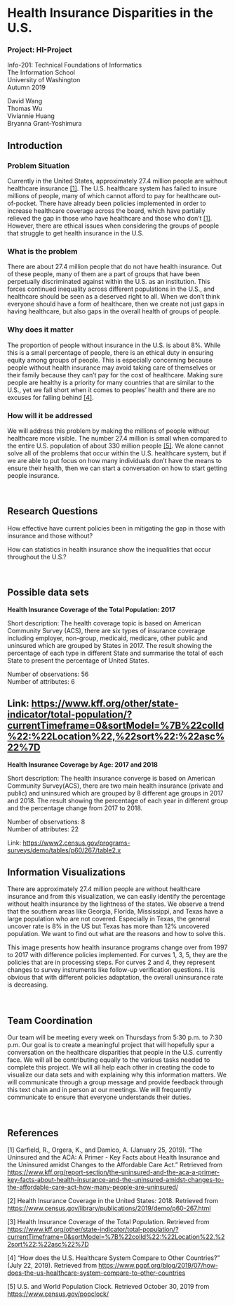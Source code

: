 # Health Insurance Disparities in the U.S.

### Project: HI-Project
Info-201: Technical Foundations of Informatics  
The Information School  
University of Washington  
Autumn 2019

David Wang  
Thomas Wu  
Viviannie Huang  
Bryanna Grant-Yoshimura  

## **Introduction**

### Problem Situation
Currently in the United States, approximately 27.4 million people are without healthcare insurance [[1]](#References). The U.S. healthcare system has failed to insure millions of people, many of which cannot afford to pay for healthcare out-of-pocket. There have already been policies implemented in order to increase healthcare coverage across the board, which have partially relieved the gap in those who have healthcare and those who don’t [[1]](#References). However, there are ethical issues when considering the groups of people that struggle to get health insurance in the U.S.

### What is the problem
There are about 27.4 million people that do not have health insurance. Out of these people, many of them are a part of groups that have been perpetually discriminated against within the U.S. as an institution. This forces continued inequality across different populations in the U.S., and healthcare should be seen as a deserved right to all. When we don’t think everyone should have a form of healthcare, then we create not just gaps in having healthcare, but also gaps in the overall health of groups of people.

### Why does it matter
The proportion of people without insurance in the U.S. is about 8%. While this is a small percentage of people, there is an ethical duty in ensuring equity among groups of people. This is especially concerning because people without health insurance may avoid taking care of themselves or their family because they can’t pay for the cost of healthcare. Making sure people are healthy is a priority for many countries that are similar to the U.S., yet we fall short when it comes to peoples’ health and there are no excuses for falling behind [[4]](#References).

### How will it be addressed
We will address this problem by making the millions of people without healthcare more visible. The number 27.4 million is small when compared to the entire U.S. population of about 330 million people [[5]](#References). We alone cannot solve all of the problems that occur within the U.S. healthcare system, but if we are able to put focus on how many individuals don’t have the means to ensure their health, then we can start a conversation on how to start getting people insurance.

&nbsp;
## **Research Questions**
How effective have current policies been in mitigating the gap in those with insurance and those without?

How can statistics in health insurance show the inequalities that occur throughout the U.S.?

&nbsp;
## **Possible data sets**
**Health Insurance Coverage of the Total Population: 2017**  

Short description: The health coverage topic is based on American Community Survey (ACS), there are six types of insurance coverage including employer, non-group, medicaid, medicare, other public and uninsured which are grouped by States in 2017. The result showing the percentage of each type in different State and summarise the total of each State to present the percentage of United States.

Number of observations: 56  
Number of attributes: 6

Link: https://www.kff.org/other/state-indicator/total-population/?currentTimeframe=0&sortModel=%7B%22colId%22:%22Location%22,%22sort%22:%22asc%22%7D
&nbsp;
---
**Health Insurance Coverage by Age: 2017 and 2018**  

Short description: The health insurance converge is based on American Community Survey(ACS), there are two main health insurance (private and public) and uninsured which are grouped by 8 different age groups in 2017 and 2018. The result showing the percentage of each year in different group and the percentage change from 2017 to 2018.

Number of observations: 8  
Number of attributes: 22

Link: https://www2.census.gov/programs-surveys/demo/tables/p60/267/table2.x
&nbsp;

## **Information Visualizations**
There are approximately 27.4 million people are without healthcare insurance and from this visualization, we can easily identify the percentage without health insurance by the lightness of the states.  We observe a trend that the southern areas like Georgia, Florida, Mississippi, and Texas have a large population who are not covered. Especially in Texas, the general uncover rate is 8% in the US but Texas has more than 12% uncovered population. We want to find out what are the reasons and how to solve this.  


This image presents how health insurance programs change over from 1997 to 2017 with difference policies implemented. For curves 1, 3, 5, they are the policies that are in processing steps. For curves 2 and 4, they represent changes to survey instruments like follow-up verification questions. It is obvious that with different policies adaptation, the overall uninsurance rate is decreasing.  

&nbsp;
## **Team Coordination**
Our team will be meeting every week on Thursdays from 5:30 p.m. to 7:30 p.m. Our goal is to create a meaningful project that will hopefully spur a conversation on the healthcare disparities that people in the U.S. currently face. We will all be contributing equally to the various tasks needed to complete this project. We will all help each other in creating the code to visualize our data sets and with explaining why this information matters. We will communicate through a group message and provide feedback through this text chain and in person at our meetings. We will frequently communicate to ensure that everyone understands their duties.  

&nbsp;
## **References**
[1] Garfield, R., Orgera, K., and Damico, A. (January 25, 2019). “The Uninsured and the ACA: A
Primer - Key Facts about Health Insurance and the Uninsured amidst Changes to the Affordable Care Act.” Retrieved from https://www.kff.org/report-section/the-uninsured-and-the-aca-a-primer-key-facts-about-health-insurance-and-the-uninsured-amidst-changes-to-the-affordable-care-act-how-many-people-are-uninsured/

[2] Health Insurance Coverage in the United States: 2018. Retrieved from
https://www.census.gov/library/publications/2019/demo/p60-267.html

[3] Health Insurance Coverage of the Total Population. Retrieved from
https://www.kff.org/other/state-indicator/total-population/?currentTimeframe=0&sortModel=%7B%22colId%22:%22Location%22,%22sort%22:%22asc%22%7D

[4] “How does the U.S. Healthcare System Compare to Other Countries?” (July 22, 2019).
Retrieved from https://www.pgpf.org/blog/2019/07/how-does-the-us-healthcare-system-compare-to-other-countries

[5] U.S. and World Population Clock. Retrieved October 30, 2019 from
https://www.census.gov/popclock/
